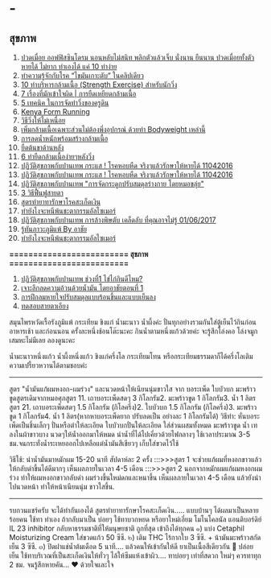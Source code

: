 # -

<h2>สุขภาพ </h2>
<ol>
      <li> <a href="https://www.facebook.com/watch/?v=1432784430135688">ปวดเมื่อย ออฟฟิสซินโดรม นอนหลับไม่สนิท พลิกตัวแล้วเจ็บ นั่งนาน ยืนนาน ปวดเมื่อยทั้งตัว หายได้ ไม่ยาก ทำเองได้ แค่ 10 ท่าง่าย</a></li>
      <li> <a href="https://www.facebook.com/watch/?v=1718544011490745"> ทำความรู้จักกับโรค “ไขมันเกาะตับ” ในคลิปเดียว</a></li>
      <li> <a href="http://www.wingnaidee.com/article/strengthexercise/"> 10 ท่าบริหารกล้ามเนื้อ (Strength Exercise) สำหรับนักวิ่ง</a></li>
      <li> <a href="https://www.facebook.com/thaidotrun/posts/2027240117563428"> 7 เรื่องที่มักเข้าใจผิด | การยืดเหยียดกล้ามเนื้อ</a></li>
      <li> <a href="https://www.facebook.com/watch/live/?v=1754142411294699"> 5 เทคนิค ในการจัดท่าวิ่งของครูดิน</a></li>
      <li> <a href="https://www.youtube.com/watch?v=elIru-bqvlE"> Kenya Form Running</a></li>  
      <li> <a href="http://www.ohlor.com/%E0%B8%A7%E0%B8%B4%E0%B8%98%E0%B8%B5%E0%B8%A7%E0%B8%B4%E0%B9%88%E0%B8%87%E0%B9%83%E0%B8%AB%E0%B9%89%E0%B9%84%E0%B8%A1%E0%B9%88%E0%B9%80%E0%B8%AB%E0%B8%99%E0%B8%B7%E0%B9%88%E0%B8%AD%E0%B8%A2/"> วิธีวิ่งให้ไม่เหนื่อย</a></li>
      <li> <a href="https://www.unlockmen.com/charge-energy-bodyweight/"> เพิ่มกล้ามเนื้อเฉพาะส่วนไม่ต้องพึ่งอุปกรณ์ ด้วยท่า Bodyweight เหล่านี้</a></li>     
      <li> <a href="https://men.kapook.com/view136928.html"> การลดน้ำหนักพร้อมสร้างกล้ามเนื้อ</a></li>     
      <li> <a href="https://www.facebook.com/watch/?v=1030924787064841"> ยืดต้นขาด้านหลัง</a></li> 
      <li> <a href="https://www.facebook.com/watch/?v=820427161447939">  6 ท่ายืดกล้ามเนื้อง่ายๆหลังวิ่ง</a></li>        
      <li> <a href="https://www.youtube.com/watch?v=evQehpGggC8&feature=youtu.be">ปฏิวัติสุขภาพกับปานเทพ กระแส ! โรคหอบหืด จริงๆแล้วรักษาให้หายได้ 11042016</a></li>  
      <li> <a href="https://www.youtube.com/watch?v=yCS-IOkuwHM">ปฏิวัติสุขภาพกับปานเทพ กระแส ! โรคหอบหืด จริงๆแล้วรักษาให้หายได้ 11042016</a></li>        
      <li> <a href="https://www.youtube.com/watch?v=LX9tMP7dtL4"> ปฏิวัติสุขภาพกับปานเทพ "การจัดกระดูกปรับสมดุลร่างกาย โดยหมอขลุ่ย"</a></li>        
      <li> <a href="https://www.facebook.com/watch/?v=10160245088875085"> 3 วิธีฟื้นฟูสายตา</a></li>  
      <li> <a href="https://www.facebook.com/thiravat.h/posts/2722603681106502"> สูตรทำยาทารักษาโรคสะเก็ดเงิน</a></li>  
      <li> <a href="https://www.youtube.com/watch?v=8KmsCfRVUAY&fbclid=IwAR1KHw-M1DFf6Dala9tRSvr8JhOmTC3GRcJNCXfFjN92_Kfm9TRZUzgIXOk"> ทำยังไงจะหนีพ้นชะตากรรมอัลไซเมอร์ </a></li>  
      <li> <a href="https://www.youtube.com/watch?v=vA7-qMMj2Js"> ปฏิวัติสุขภาพกับปานเทพ การล้างพิษตับ เคล็ดลับ ที่คุณอาจไม่รู้ 01/06/2017</a></li>    
      <li> <a href="https://www.facebook.com/RchaiSima/videos/819315674898739/"> รู้ทันภาวะภูมิแพ้ By อาชัย</a></li>   
      <li> <a href="https://www.youtube.com/watch?v=8KmsCfRVUAY"> ทำยังไงจะหนีพ้นชะตากรรมอัลไซเมอร์</a></li>            
</ol>

<b>========================= สุขภาพ =========================</b><br>
<ol>
<li> <a href="https://www.youtube.com/watch?v=3yswo5crAJI">ปฏิวัติสุขภาพกับปานเทพ ช่วงที่1 ไข่ไก่กินดีไหม? </a></li>
<li> <a href="https://www.youtube.com/watch?v=NERpVGn4fBA">เจาะลึกลดความอ้วนด้วยน้ำมัน โดยอาชัยตอนที่ 1</a></li>
<li> <a href="https://www.youtube.com/watch?v=wViCm3OEEvs">การฝึกลมหายใจปรับสมดุลแบบร้อนขึ้นและแบบเย็นลง </a></li>
<li> <a href="https://www.facebook.com/ManNatureBKK/posts/505855266256422:0">ทดสอบสายตาเอียง</a></li>
</ol>

สมุนไพรหวัดเรื้อรังภูมิแพ้
กระเทียม ขิงแก่ น้ำมะนาว น้ำผึ้งค่ะ ปั่นทุกอย่างรวมกันใส่ตู้เย็นไว้กินก่อนอาหารเช้า และก่อนนอน ครั้งละหนึ่งช้อนโต๊ะนะคะ กินน้ำตามหนึ่งแก้วด้วยค่ะ จะรู้สึกโล่งคอ โล่งจมูก เสมหะไม่มีเลย ลองดูนะคะ

น้ำมะนาวหนึ่งแก้ว น้ำผึ้งหนึ่งแก้ว ขิงแก่ครึ่งโล กระเทียมโทน หรือกระเทียมธรรมดาก็ได้ครึ่งโลเติมความเปรี้ยวหวานได้ตามชอบค่ะ

---------------------------------------

สูตร "น้ำมันแก้ผมหงอก-ผมร่วง" และนวดหน้าให้เนียนนุ่มขาวใส จาก บอระเพ็ด ใบบัวบก มะพร้าวขูดสูตรเดิมจากหมอศุภสูตร 11. เถาบอระเพ็ดสดๆ 3 กิโลกรัม2. มะพร้าวขูด 1 กิโลกรัม3. น้ำ 1 ลิตรสูตร 21. เถาบอระเพ็ดสดๆ 1.5 กิโลกรัม (กิโลครึ่ง)2. ใบบัวบก 1.5 กิโลกรัม (กิโลครึ่ง)3. มะพร้าวขูด 1 กิโลกรัม4. น้ำ 1 ลิตร(หากหาบอระเพ็ดยาก ปรับลดเป็น อย่างละ 1 กิโลกรัมได้)
วิธีทำ: หั่นบอระเพ็ดเป็นชิ้นเล็กๆ ปั่นหรือตำให้ละเอียด ใบบัวบกปั่นให้ละเอียด ใส่ส่วนผสมทั้งหมด มะพร้าวขูด น้ำ เทลงในผ้าขาวบาง นวดๆให้น้ำออกมาให้หมด นำน้ำที่ได้ไปเคี่ยวด้วยไฟกลางๆ ใช้เวลาประมาณ 3-5 ชม.จนกระทั่งน้ำระเหยออกไปเหลือแต่น้ำมันสีเขียวๆ เก็บใส่ขวดไว้ใช้

วิธีใช้: นำน้ำมันมาหมักผม 15-20 นาที สัปดาห์ละ 2 ครั้ง
:::>>>สูตร 1 จะช่วยแก้ผมที่หงอกขาวแล้วให้กลับดำขึ้นได้ดีมากๆ เห็นผลภายในเวลา 4-5 เดือน
:::>>>สูตร 2 นอกจากหมักผมแก้ผมหงอกผมร่วง ทำให้ผมหงอกขาวกลับดำ ผมร่วงขึ้นใหม่ดกและหนาขึ้น เห็นผลภายในเวลา 4-5 เดือน แล้วยังนำไปนวดหน้า ทำให้หน้าเนียนนุ่ม ขาวใสขึ้น.


---------------------------------------
รบกวนแชร์ครับ จะได้ทำกันเองได้
สูตรทำยาทารักษาโรคสะเก็ดเงิน.....
แบบบ้านๆ ได้ผลมาเป็นหลายร้อยคน ใช้ทา ทำเอง ถ้ากลับมาเป็น บ่อยๆ ใช้ทาบวกหยด
หรือยาใหม่เอี่ยม 
โมโนโคลนัล แอนติบอร์ดิย์ IL 23 inhibitor
กลับหาธรรมชาติที่ให้มนุษยชาติ ถูกที่สุด เข้าถึงได้ทุกคน
๑) แบ่ง Cetaphil Moisturizing Cream ใส่ขวดแก้ว 50 ซีซี.
๒) เติม THC ไร้กากใบ 3 ซีซี. + น้ามันมะพร้าวสกัดเย็น 3 ซีซี. 
๓) ปิดฝาแช่น้ำต้มเดือด 5 นาที.... แล้วคนให้เข้ากันให้ดี ยาเป็นเนื้อสีเดียวกัน
🤗 ปล่อยเย็น ใช้ทาบริเวณที่เป็นสะเก็ดเงินให้ทั่วๆ ไล้ให้ซึมแห้งเข้าผิว.... ทาบ่อยๆ เท่าที่สดวก ใหม่ๆ ควรทาทุก 2 ชม. จนรู้สึกหายคัน... 
❤️ ด้วยใจและใจ

